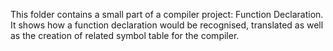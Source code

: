 This folder contains a small part of a compiler project: Function Declaration.
It shows how a function declaration would be recognised, translated as well as the creation of related symbol table for the compiler.
